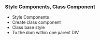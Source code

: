 ### Style Components, Class Component

- Style Components
- Create class component
- Class base style
- To the dom within one parent DIV


